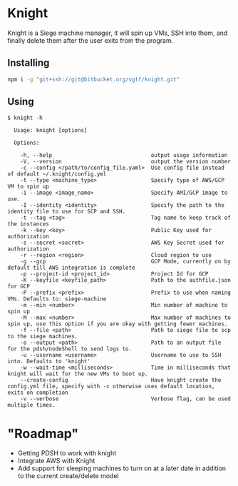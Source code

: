 # Knight
Knight is a Siege machine manager, it will spin up VMs, SSH into them, and finally delete them after the user exits from the program. 


## Installing
```bash
npm i -g "git+ssh://git@bitbucket.org/vgtf/knight.git"
```

## Using

```text
$ knight -h

  Usage: knight [options]

  Options:

    -h, --help                               output usage information
    -V, --version                            output the version number
    -c --config </path/to/config_file.yaml>  Use config file instead of default ~/.knight/config.yml
    -t --type <machine_type>                 Specify type of AWS/GCP VM to spin up
    -i --image <image_name>                  Specify AMI/GCP image to use.
    -I --identity <identity>                 Specify the path to the identity file to use for SCP and SSH.
    -t --tag <tag>                           Tag name to keep track of the instances
    -k --key <key>                           Public Key used for authorization
    -s --secret <secret>                     AWS Key Secret used for authorization
    -r --region <region>                     Cloud region to use
    -g --gcp                                 GCP Mode, currently on by default till AWS integration is complete
    -p --project-id <project_id>             Project Id for GCP
    -K --keyfile <keyfile_path>              Path to the authfile.json for GCP
    -P --prefix <prefix>                     Prefix to use when naming VMs. Defaults to: siege-machine
    -m --min <number>                        Min number of machine to spin up
    -M --max <number>                        Max number of machines to spin up, use this option if you are okay with getting fewer machines.
    -f --file <path>                         Path to siege file to scp to the siege machines.
    -o --output <path>                       Path to an output file for the pdsh/nodeShell to send logs to.
    -u --username <username>                 Username to use to SSH into. Defaults to 'knight'
    -w --wait-time <milliseconds>            Time in milliseconds that knight will wait for the new VMs to boot up.
    --create-config                          Have knight create the config.yml file, specify with -c otherwise uses default location, exits on completion
    -v --verbose                             Verbose flag, can be used multiple times.
```

# "Roadmap"

* Getting PDSH to work with knight
* Integrate AWS with Knight
* Add support for sleeping machines to turn on at a later date in addition to the current create/delete model